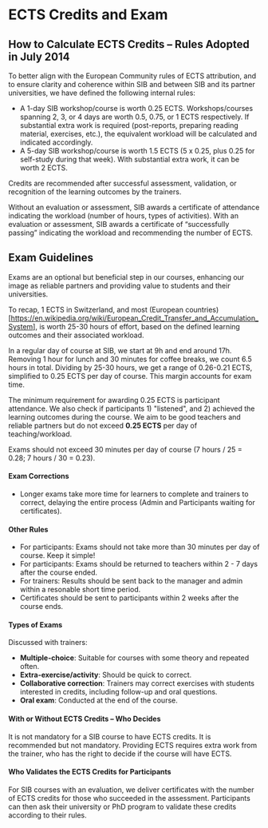 # ECTS Credits and Exam

## How to Calculate ECTS Credits – Rules Adopted in July 2014

To better align with the European Community rules of ECTS attribution, and to ensure clarity and coherence within SIB and between SIB and its partner universities, we have defined the following internal rules:

- A 1-day SIB workshop/course is worth 0.25 ECTS. Workshops/courses spanning 2, 3, or 4 days are worth 0.5, 0.75, or 1 ECTS respectively. If substantial extra work is required (post-reports, preparing reading material, exercises, etc.), the equivalent workload will be calculated and indicated accordingly.
- A 5-day SIB workshop/course is worth 1.5 ECTS (5 x 0.25, plus 0.25 for self-study during that week). With substantial extra work, it can be worth 2 ECTS.

Credits are recommended after successful assessment, validation, or recognition of the learning outcomes by the trainers.

Without an evaluation or assessment, SIB awards a certificate of attendance indicating the workload (number of hours, types of activities). With an evaluation or assessment, SIB awards a certificate of “successfully passing” indicating the workload and recommending the number of ECTS.

## Exam Guidelines

Exams are an optional but beneficial step in our courses, enhancing our image as reliable partners and providing value to students and their universities.

To recap, 1 ECTS in Switzerland, and most (European countries)[https://en.wikipedia.org/wiki/European_Credit_Transfer_and_Accumulation_System], is worth 25-30 hours of effort, based on the defined learning outcomes and their associated workload.

In a regular day of course at SIB, we start at 9h and end around 17h. Removing 1 hour for lunch and 30 minutes for coffee breaks, we count 6.5 hours in total. Dividing by 25-30 hours, we get a range of 0.26-0.21 ECTS, simplified to 0.25 ECTS per day of course. This margin accounts for exam time.

The minimum requirement for awarding 0.25 ECTS is participant attendance. We also check if participants 1) "listened", and 2) achieved the learning outcomes during the course. We aim to be good teachers and reliable partners but do not exceed **0.25 ECTS** per day of teaching/workload.

Exams should not exceed 30 minutes per day of course (7 hours / 25 = 0.28; 7 hours / 30 = 0.23).

#### Exam Corrections

- Longer exams take more time for learners to complete and trainers to correct, delaying the entire process (Admin and Participants waiting for certificates).

#### Other Rules

- For participants: Exams should not take more than 30 minutes per day of course. Keep it simple!
- For participants: Exams should be returned to teachers within 2 - 7 days after the course ended.
- For trainers: Results should be sent back to the manager and admin within a resonable short time period.
- Certificates should be sent to participants within 2 weeks after the course ends.

#### Types of Exams

Discussed with trainers:

- **Multiple-choice**: Suitable for courses with some theory and repeated often.
- **Extra-exercise/activity**: Should be quick to correct.
- **Collaborative correction**: Trainers may correct exercises with students interested in credits, including follow-up and oral questions.
- **Oral exam**: Conducted at the end of the course.

#### With or Without ECTS Credits – Who Decides
It is not mandatory for a SIB course to have ECTS credits. It is recommended but not mandatory. Providing ECTS requires extra work from the trainer, who has the right to decide if the course will have ECTS.

#### Who Validates the ECTS Credits for Participants

For SIB courses with an evaluation, we deliver certificates with the number of ECTS credits for those who succeeded in the assessment. Participants can then ask their university or PhD program to validate these credits according to their rules.
